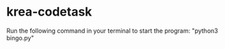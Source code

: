# krea-codetask

Run the following command in your terminal to start the program: "python3 bingo.py"
